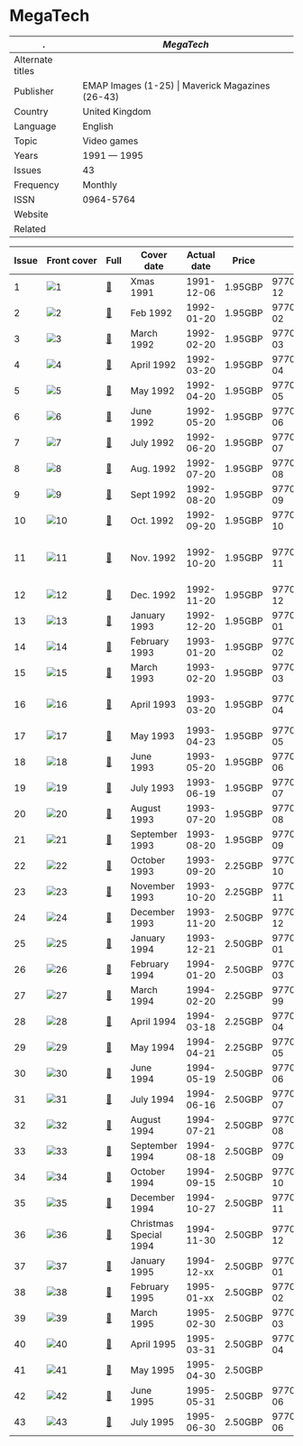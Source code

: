 # MegaTech

. | _MegaTech_
--- | ---
Alternate titles | 
Publisher |  EMAP Images (1-25) &vert; Maverick Magazines (26-43)
Country | United Kingdom
Language | English
Topic | Video games
Years | 1991 &mdash; 1995
Issues | 43
Frequency | Monthly
ISSN | 0964-5764
Website | 
Related | 

Issue | Front&nbsp;cover | Full | Cover date | Actual date | Price | Barcode | Extras
----- | ---------------- | ---- | ---------- | ----------- | ----- | ------- | ------
1|![1](megatech/01.png)|[🔗][1]|Xmas 1991|1991-12-06|1.95GBP|9770964576002-12|
2|![2](megatech/02.png)|[🔗][2]|Feb 1992|1992-01-20|1.95GBP|9770964576002-02|
3|![3](megatech/03.png)|[🔗][3]|March 1992|1992-02-20|1.95GBP|9770964576002-03|Badge
4|![4](megatech/04.png)|[🔗][4]|April 1992|1992-03-20|1.95GBP|9770964576002-04|
5|![5](megatech/05.png)|[🔗][5]|May 1992|1992-04-20|1.95GBP|9770964576002-05|
6|![6](megatech/06.png)|[🔗][6]|June 1992|1992-05-20|1.95GBP|9770964576002-06|
7|![7](megatech/07.png)|[🔗][7]|July 1992|1992-06-20|1.95GBP|9770964576002-07|Stickers
8|![8](megatech/08.png)|[🔗][8]|Aug. 1992|1992-07-20|1.95GBP|9770964576002-08|
9|![9](megatech/09.png)|[🔗][9]|Sept 1992|1992-08-20|1.95GBP|9770964576002-09|
10|![10](megatech/10.png)|[🔗][10]|Oct. 1992|1992-09-20|1.95GBP|9770964576002-10|
11|![11](megatech/11.png)|[🔗][11]|Nov. 1992|1992-10-20|1.95GBP|9770964576002-11|![11](megatech/11e.png)<br>Sonic the Hedgehog 2 booklet [🔗][11e]
12|![12](megatech/12.png)|[🔗][12]|Dec. 1992|1992-11-20|1.95GBP|9770964576002-12|![12](megatech/12e.png)<br>Tips book [🔗][12e]
13|![13](megatech/13.png)|[🔗][13]|January 1993|1992-12-20|1.95GBP|9770964576002-01|
14|![14](megatech/14.png)|[🔗][14]|February 1993|1993-01-20|1.95GBP|9770964576002-02|
15|![15](megatech/15.png)|[🔗][15]|March 1993|1993-02-20|1.95GBP|9770964576002-03|
16|![16](megatech/16.png)|[🔗][16]|April 1993|1993-03-20|1.95GBP|9770964576002-04|![16](megatech/16e.png)<br>Mega-CD guide [🔗][16e]
17|![17](megatech/17.png)|[🔗][17]|May 1993|1993-04-23|1.95GBP|9770964576002-05|
18|![18](megatech/18.png)|[🔗][18]|June 1993|1993-05-20|1.95GBP|9770964576002-06|
19|![19](megatech/19.png)|[🔗][19]|July 1993|1993-06-19|1.95GBP|9770964576002-07|
20|![20](megatech/20.png)|[🔗][20]|August 1993|1993-07-20|1.95GBP|9770964576002-08|
21|![21](megatech/21.png)|[🔗][21]|September 1993|1993-08-20|1.95GBP|9770964576002-09|Poster
22|![22](megatech/22.png)|[🔗][22]|October 1993|1993-09-20|2.25GBP|9770964576019-10|
23|![23](megatech/23.png)|[🔗][23]|November 1993|1993-10-20|2.25GBP|9770964576019-11|Competition card
24|![24](megatech/24.png)|[🔗][24]|December 1993|1993-11-20|2.50GBP|9770964576026-12|Booklet
25|![25](megatech/25.png)|[🔗][25]|January 1994|1993-12-21|2.50GBP|9770964576026-01|
26|![26](megatech/26.png)|[🔗][26]|February 1994|1994-01-20|2.50GBP|9770964576019-03|
27|![27](megatech/27.png)|[🔗][27]|March 1994|1994-02-20|2.25GBP|9770964576026-99|
28|![28](megatech/28.png)|[🔗][28]|April 1994|1994-03-18|2.25GBP|9770964576026-04|
29|![29](megatech/29.png)|[🔗][29]|May 1994|1994-04-21|2.25GBP|9770964576026-05|
30|![30](megatech/30.png)|[🔗][30]|June 1994|1994-05-19|2.50GBP|9770964576033-06|
31|![31](megatech/31.png)|[🔗][31]|July 1994|1994-06-16|2.50GBP|9770964576033-07|
32|![32](megatech/32.png)|[🔗][32]|August 1994|1994-07-21|2.50GBP|9770964576033-08|
33|![33](megatech/33.png)|[🔗][33]|September 1994|1994-08-18|2.50GBP|9770964576033-09|
34|![34](megatech/34.png)|[🔗][34]|October 1994|1994-09-15|2.50GBP|9770964576033-10|
35|![35](megatech/35.png)|[🔗][35]|December 1994|1994-10-27|2.50GBP|9770964576033-11|
36|![36](megatech/36.png)|[🔗][36]|Christmas Special 1994|1994-11-30|2.50GBP|9770964576026-12|
37|![37](megatech/37.png)|[🔗][37]|January 1995|1994-12-xx|2.50GBP|9770964576026-01|
38|![38](megatech/38.png)|[🔗][38]|February 1995|1995-01-xx|2.50GBP|9770964576026-02|
39|![39](megatech/39.png)|[🔗][39]|March 1995|1995-02-30|2.50GBP|9770964576026-03|
40|![40](megatech/40.png)|[🔗][40]|April 1995|1995-03-31|2.50GBP|9770964576026-04|
41|![41](megatech/41.png)|[🔗][41]|May 1995|1995-04-30|2.50GBP|	
42|![42](megatech/42.png)|[🔗][42]|June 1995|1995-05-31|2.50GBP|9770964576026-06|
43|![43](megatech/43.png)|[🔗][43]|July 1995|1995-06-30|2.50GBP|9770964576026-06|

[1]: https://archive.org/details/mega-tech-uk-01
[2]: https://archive.org/details/mega-tech-uk-02
[3]: https://archive.org/details/mega-tech-uk-03
[4]: https://archive.org/details/mega-tech-uk-04
[5]: https://archive.org/details/mt-05
[6]: https://archive.org/details/mega-tech-uk-06
[7]: https://archive.org/details/mt-07
[8]: https://archive.org/details/megatech8
[9]: https://archive.org/details/mt-09
[10]: https://archive.org/details/mega-tech-uk-10
[11]: https://archive.org/details/mega-tech-uk-11
[12]: https://archive.org/details/mt-12
[13]: https://archive.org/details/mt-13
[14]: https://archive.org/details/mt-14
[15]: https://archive.org/details/mt-15
[16]: https://archive.org/details/mt-16
[17]: https://archive.org/details/mt-17
[18]: https://archive.org/details/mt-18
[19]: https://archive.org/details/mt-19
[20]: https://archive.org/details/mt-20
[21]: https://archive.org/details/megatech-21
[22]: https://archive.org/details/mt-22_202005
[23]: https://archive.org/details/megatech23
[24]: https://archive.org/details/megatech24
[25]: https://archive.org/details/megatech25
[26]: https://archive.org/details/mega-tech-26
[27]: https://archive.org/details/mega-tech-27
[28]: https://archive.org/details/megatech28
[29]: https://archive.org/details/megatech-29
[30]: https://archive.org/details/megatech-30
[31]: https://archive.org/details/megatech-31
[32]: https://archive.org/details/megatech-32
[33]: https://archive.org/details/megatech-33
[34]: https://archive.org/details/megatech-34
[35]: https://archive.org/details/megatech-35
[36]: https://archive.org/details/megatech-36
[37]: https://archive.org/details/megatech-37
[38]: https://archive.org/details/megatech-38
[39]: https://archive.org/details/megatech-39
[40]: https://archive.org/details/megatech-40
[41]: https://archive.org/details/megatech-41
[42]: https://archive.org/details/megatech-42
[43]: https://archive.org/details/megatech-43

[11e]: https://archive.org/details/megatech-11-supplement-sonic-2-guide
[12e]: https://archive.org/details/megatech-12-supplement-complete-technique-zone
[16e]: https://archive.org/details/mega-tech-supplement-mega-cd-guide
